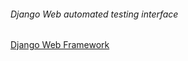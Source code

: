 ###### Django Web automated testing interface




[Django Web Framework](https://djangoproject.com)

